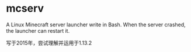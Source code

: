 mcserv
======

A Linux Minecraft server launcher write in Bash. When the server crashed, the launcher can restart it.

写于2015年，尝试理解并运用于1.13.2
